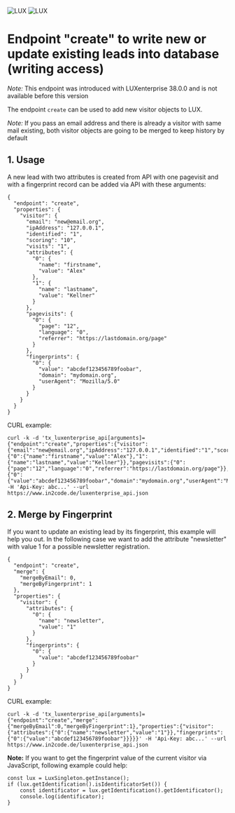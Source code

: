 ![LUX](/Documentation/Images/logo_claim.svg#gh-light-mode-only "LUX")
![LUX](/Documentation/Images/logo_claim_white.svg#gh-dark-mode-only "LUX")

# Endpoint "create" to write new or update existing leads into database (writing access)

*Note:* This endpoint was introduced with LUXenterprise 38.0.0 and is not available before this version

The endpoint `create` can be used to add new visitor objects to LUX.

*Note:* If you pass an email address and there is already a visitor with same mail existing, both visitor objects are
going to be merged to keep history by default

## 1. Usage

A new lead with two attributes is created from API with one pagevisit and with a fingerprint record can be added via
API with these arguments:

```
{
  "endpoint": "create",
  "properties": {
    "visitor": {
      "email": "new@email.org",
      "ipAddress": "127.0.0.1",
      "identified": "1",
      "scoring": "10",
      "visits": "1",
      "attributes": {
        "0": {
          "name": "firstname",
          "value": "Alex"
        },
        "1": {
          "name": "lastname",
          "value": "Kellner"
        }
      },
      "pagevisits": {
        "0": {
          "page": "12",
          "language": "0",
          "referrer": "https://lastdomain.org/page"
        }
      },
      "fingerprints": {
        "0": {
          "value": "abcdef123456789foobar",
          "domain": "mydomain.org",
          "userAgent": "Mozilla/5.0"
        }
      }
    }
  }
}
```

CURL example:

```
curl -k -d 'tx_luxenterprise_api[arguments]={"endpoint":"create","properties":{"visitor":{"email":"new@email.org","ipAddress":"127.0.0.1","identified":"1","scoring":"10","visits":"1",attributes":{"0":{"name":"firstname","value":"Alex"},"1":{"name":"lastname","value":"Kellner"}},"pagevisits":{"0":{"page":"12","language":"0","referrer":"https://lastdomain.org/page"}},"fingerprints":{"0":{"value":"abcdef123456789foobar","domain":"mydomain.org","userAgent":"Mozilla/5.0"}}}}}' -H 'Api-Key: abc...' --url https://www.in2code.de/luxenterprise_api.json
```


## 2. Merge by Fingerprint

If you want to update an existing lead by its fingerprint, this example will help you out. In the following case we
want to add the attribute "newsletter" with value 1 for a possible newsletter registration.

```
{
  "endpoint": "create",
  "merge": {
    "mergeByEmail": 0,
    "mergeByFingerprint": 1
  },
  "properties": {
    "visitor": {
      "attributes": {
        "0": {
          "name": "newsletter",
          "value": "1"
        }
      },
      "fingerprints": {
        "0": {
          "value": "abcdef123456789foobar"
        }
      }
    }
  }
}
```

CURL example:

```
curl -k -d 'tx_luxenterprise_api[arguments]={"endpoint":"create","merge":{"mergeByEmail":0,"mergeByFingerprint":1},"properties":{"visitor":{"attributes":{"0":{"name":"newsletter","value":"1"}},"fingerprints":{"0":{"value":"abcdef123456789foobar"}}}}}' -H 'Api-Key: abc...' --url https://www.in2code.de/luxenterprise_api.json
```

**Note:** If you want to get the fingerprint value of the current visitor via JavaScript, following example could help:

```
const lux = LuxSingleton.getInstance();
if (lux.getIdentification().isIdentificatorSet()) {
    const identificator = lux.getIdentification().getIdentificator();
    console.log(identificator);
}
```
